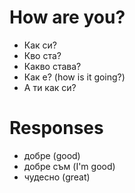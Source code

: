 # How are you?

- Как си?
- Кво ста?
- Какво става?
- Как е? (how is it going?)
- А ти как си?

# Responses

- добре (good)
- добре съм (I'm good)
- чудесно (great)